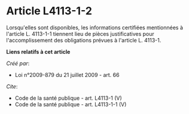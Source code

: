 # Article L4113-1-2

Lorsqu'elles sont disponibles, les informations certifiées mentionnées à l'article L. 4113-1-1 tiennent lieu de pièces
justificatives pour l'accomplissement des obligations prévues à l'article L. 4113-1.

**Liens relatifs à cet article**

_Créé par_:

  - Loi n°2009-879 du 21 juillet 2009 - art. 66

_Cite_:

  - Code de la santé publique - art. L4113-1 (V)
  - Code de la santé publique - art. L4113-1-1 (V)
